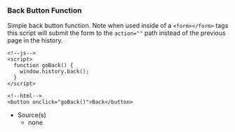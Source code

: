 ### Back Button Function

Simple back button function. Note when used inside of a `<form></form>` tags this script will submit the form to the `action=""` path instead of the previous page in the history.

```
<!--js-->
<script>
  function goBack() {
    window.history.back();
  }
</script>

<!--html-->
<button onclick="goBack()">Back</button>
```

- Source(s)
  - none
